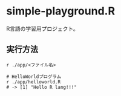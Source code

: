 # simple-playground.R

R言語の学習用プロジェクト。  

## 実行方法

```shell
r ./app/<ファイル名>

# HelloWorldプログラム
r ./app/helloworld.R
# -> [1] "Hello R lang!!!"
```
